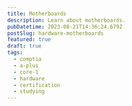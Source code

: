 ```yaml
---
title: Motherboards
description: Learn about motherboards.
pubDatetime: 2023-08-21T14:36:24.679Z
postSlug: hardware-motherboards
featured: true
draft: true
tags:
  - comptia
  - a-plus
  - core-1
  - hardware
  - certification
  - studying
---
```


